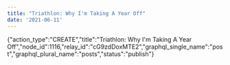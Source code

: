 ```yaml
---
title: "Triathlon: Why I'm Taking A Year Off"
date: '2021-06-11'
---
```


{"action_type":"CREATE","title":"Triathlon: Why I'm Taking A Year Off","node_id":1116,"relay_id":"cG9zdDoxMTE2","graphql_single_name":"post","graphql_plural_name":"posts","status":"publish"}
